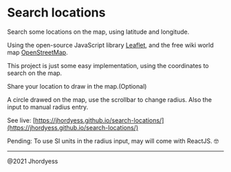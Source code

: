 # Search locations

Search some locations on the map, using latitude and longitude.

Using the open-source JavaScript library [Leaflet](https://leafletjs.com/), and the free wiki world map [OpenStreetMap](https://www.openstreetmap.org/).

This project is just some easy implementation, using the coordinates to search on the map.

Share your location to draw in the map.(Optional)

A circle drawed on the map, use the scrollbar to change radius. Also the input to manual radius entry.

See live: [https://jhordyess.github.io/search-locations/](https://jhordyess.github.io/search-locations/)

Pending: To use SI units in the radius input, may will come with ReactJS. 🤓

---

@2021 Jhordyess
